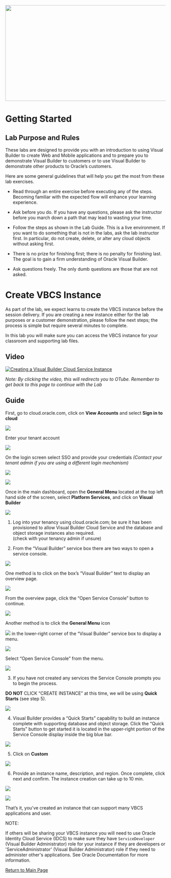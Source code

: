 
<p align="center">
  <img width="650" height="300" src="./media/banner.png">
</p>



# Getting Started

## Lab Purpose and Rules

These labs are designed to provide you with an introduction to using
Visual Builder to create Web and Mobile applications and to prepare you
to demonstrate Visual Builder to customers or to use Visual Builder to
demonstrate other products to Oracle’s customers.

Here are some general guidelines that will help you get the most from
these lab exercises.

  - Read through an entire exercise before executing any of the steps.
    Becoming familiar with the expected flow will enhance your learning
    experience.

  - Ask before you do. If you have any questions, please ask the
    instructor before you march down a path that may lead to wasting
    your time.

  - Follow the steps as shown in the Lab Guide. This is a live
    environment. If you want to do something that is not in the labs,
    ask the lab instructor first. In particular, do not create, delete,
    or alter any cloud objects without asking first.

  - There is no prize for finishing first; there is no penalty for
    finishing last. The goal is to gain a firm understanding of Oracle
    Visual Builder.

  - Ask questions freely. The only dumb questions are those that are not
    asked.



# Create VBCS Instance


As part of the lab, we expect learns to create the VBCS instance before the session delivery.
If you are creating a new instance either for the lab purposes or a customer demonstration, please follow the next steps; the process is simple but require several minutes to complete.

In this lab you will make sure you can access the VBCS instance for your
classroom and supporting lab files.


## Video


[![Creating a Visual Builder Cloud Service Instance](./media/playback_creating_instance.png)](https://otube.oracle.com/media/Oracle+Sales+and+Partner+Academy+-+AppDev+Virtual+Workshop/1_xryvhe4k)

*Note: By clicking the video, this will redirects you to OTube. Remember to get back to this page to continue with the Lab*


## Guide

First, go to cloud.oracle.com, click on **View Accounts** and select **Sign in to cloud**

![](./media/cloudoracle.png)

Enter your tenant account

![](./media/tenant.png)

On the login screen select SSO and provide your credentials *(Contact your tenant admin if you are using a different login mechanism)*


![](./media/credentials.png)

![](./media/credentials_2.png)

Once in the main dashboard, open the **General Menu** located at the top left hand side of the screen, select **Platform Services**, and click on **Visual Builder**

![](./media/vb_dashboard.png)


1.  Log into your tenancy using cloud.oracle.com; be sure it has been
    provisioned to allow Visual Builder Cloud Service and the database
    and object storage instances also required.  
    (check with your tenancy admin if unsure)


2.  From the “Visual Builder” service box there are two ways to open a
    service console.

![](./media/image_a_3.png)


One method is to click on the box’s “Visual Builder” text to display an
overview page.

![](./media/image_a_7.png)


From the overview page, click the “Open Service Console” button to continue.

![](./media/image_a_8.png)


Another method is to click the **General Menu** icon

![](./media/image_a_9.png) in the lower-right corner of the  “Visual Builder” service box to display a menu.

![](./media/image_a_3.png)


Select “Open Service Console” from the menu.

![](./media/image_a_10.png)


3.  If you have not created any services the Service Console prompts you to begin the process.

**DO NOT** CLICK “CREATE INSTANCE” at this time, we will be using **Quick Starts** (see step 5).

![](./media/image_a_11.png)


4.  Visual Builder provides a “Quick Starts” capability to build an instance complete with supporting database and object storage. Click the “Quick Starts” button to get started it is located in the upper-right portion of the Service Console display inside the big blue bar.

![](./media/image_a_13.png)


5. Click on **Custom**
 
![](./media/vbcs_instance_custom.png)

6. Provide an instance name, description, and region. Once complete, click next and confirm. The instance creation can take up to 10 min.

![](./media/vbcs_instance_data.png)


![](./media/vbcs_instance_creation.png)

That’s it, you’ve created an instance that can support many VBCS applications and user.


NOTE:

If others will be sharing your VBCS instance you will need to use Oracle Identity Cloud Service (IDCS)
to make sure they have `ServiceDeveloper` (Visual Builder Administrator) role for your instance if they are developers or 'ServiceAdministrator' (Visual Builder Administrator) role if they need to administer other's applications. 
See Oracle Documentation for more information.


[Return to Main Page](README.md)
